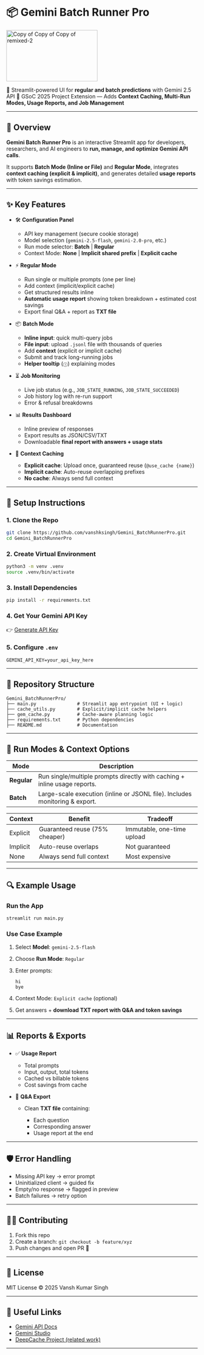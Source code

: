# 📦 Gemini Batch Runner Pro

<img width="240" height="135" alt="Copy of Copy of Copy of remixed-2" src="https://github.com/user-attachments/assets/c2910949-95d2-4c6e-a018-1bb703ddd0d4" />


🚀 Streamlit-powered UI for **regular and batch predictions** with Gemini 2.5 API
🔗 GSoC 2025 Project Extension — Adds **Context Caching, Multi-Run Modes, Usage Reports, and Job Management**

---

## 📖 Overview

**Gemini Batch Runner Pro** is an interactive Streamlit app for developers, researchers, and AI engineers to **run, manage, and optimize Gemini API calls**.

It supports **Batch Mode (Inline or File)** and **Regular Mode**, integrates **context caching (explicit & implicit)**, and generates detailed **usage reports** with token savings estimation.

---

## ✨ Key Features

* 🛠️ **Configuration Panel**

  * API key management (secure cookie storage)
  * Model selection (`gemini-2.5-flash`, `gemini-2.0-pro`, etc.)
  * Run mode selector: **Batch** | **Regular**
  * Context Mode: **None** | **Implicit shared prefix** | **Explicit cache**

* ⚡ **Regular Mode**

  * Run single or multiple prompts (one per line)
  * Add context (implicit/explicit cache)
  * Get structured results inline
  * **Automatic usage report** showing token breakdown + estimated cost savings
  * Export final Q\&A + report as **TXT file**

* 📦 **Batch Mode**

  * **Inline input**: quick multi-query jobs
  * **File input**: upload `.jsonl` file with thousands of queries
  * Add **context** (explicit or implicit cache)
  * Submit and track long-running jobs
  * **Helper tooltip** (`ⓘ`) explaining modes

* ⏳ **Job Monitoring**

  * Live job status (e.g., `JOB_STATE_RUNNING`, `JOB_STATE_SUCCEEDED`)
  * Job history log with re-run support
  * Error & refusal breakdowns

* 📊 **Results Dashboard**

  * Inline preview of responses
  * Export results as JSON/CSV/TXT
  * Downloadable **final report with answers + usage stats**

* 💾 **Context Caching**

  * **Explicit cache**: Upload once, guaranteed reuse (`@use_cache {name}`)
  * **Implicit cache**: Auto-reuse overlapping prefixes
  * **No cache**: Always send full context

---

## 🔧 Setup Instructions

### 1. Clone the Repo

```bash
git clone https://github.com/vanshksingh/Gemini_BatchRunnerPro.git
cd Gemini_BatchRunnerPro
```

### 2. Create Virtual Environment

```bash
python3 -m venv .venv
source .venv/bin/activate
```

### 3. Install Dependencies

```bash
pip install -r requirements.txt
```

### 4. Get Your Gemini API Key

👉 [Generate API Key](https://aistudio.google.com/app/apikey)

### 5. Configure `.env`

```env
GEMINI_API_KEY=your_api_key_here
```

---

## 📂 Repository Structure

```
Gemini_BatchRunnerPro/
├── main.py               # Streamlit app entrypoint (UI + logic)
├── cache_utils.py        # Explicit/implicit cache helpers
├── gem_cache.py          # Cache-aware planning logic
├── requirements.txt      # Python dependencies
├── README.md             # Documentation
```

---

## 🧠 Run Modes & Context Options

| Mode        | Description                                                                 |
| ----------- | --------------------------------------------------------------------------- |
| **Regular** | Run single/multiple prompts directly with caching + inline usage reports.   |
| **Batch**   | Large-scale execution (inline or JSONL file). Includes monitoring & export. |

| Context  | Benefit                        | Tradeoff                   |
| -------- | ------------------------------ | -------------------------- |
| Explicit | Guaranteed reuse (75% cheaper) | Immutable, one-time upload |
| Implicit | Auto-reuse overlaps            | Not guaranteed             |
| None     | Always send full context       | Most expensive             |

---

## 🔍 Example Usage

### Run the App

```bash
streamlit run main.py
```

### Use Case Example

1. Select **Model**: `gemini-2.5-flash`
2. Choose **Run Mode**: `Regular`
3. Enter prompts:

   ```
   hi
   bye
   ```
4. Context Mode: `Explicit cache` (optional)
5. Get answers + **download TXT report with Q\&A and token savings**

---

## 📊 Reports & Exports

* ✅ **Usage Report**

  * Total prompts
  * Input, output, total tokens
  * Cached vs billable tokens
  * Cost savings from cache

* 📜 **Q\&A Export**

  * Clean **TXT file** containing:

    * Each question
    * Corresponding answer
    * Usage report at the end

---

## 🛡️ Error Handling

* Missing API key → error prompt
* Uninitialized client → guided fix
* Empty/no response → flagged in preview
* Batch failures → retry option


---

## 🧑‍💻 Contributing

1. Fork this repo
2. Create a branch: `git checkout -b feature/xyz`
3. Push changes and open PR 🚀

---

## 📄 License

MIT License © 2025 Vansh Kumar Singh

---

## 🔗 Useful Links

* [Gemini API Docs](https://ai.google.dev/docs)
* [Gemini Studio](https://aistudio.google.com/)
* [DeepCache Project (related work)](https://github.com/vanshksingh/Gemini_DeepCache)

---
